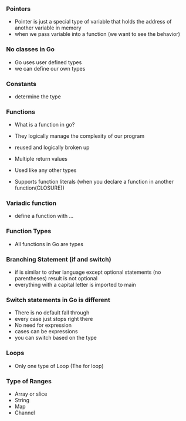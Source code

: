 ### Pointers

- Pointer is just a special type of variable that holds the address of another variable in memory
- when we pass variable into a function (we want to see the behavior)

### No classes in Go

- Go uses user defined types
- we can define our own types

### Constants 

- determine the type

### Functions

- What is a function in go?
- They logically manage the complexity of our program
- reused and logically broken up

- Multiple return values
- Used like any other types
- Supports function literals (when you declare a function in another function(CLOSURE))


### Variadic function

- define a function with ...

### Function Types

- All functions in Go are types


### Branching Statement (if and switch)

- if is similar to other language except optional statements (no parentheses) result is not optional
- everything with a capital letter is imported to main

### Switch statements in Go is different

- There is no default fall through
- every case just stops right there
- No need for expression
- cases can be expressions
- you can switch based on the type

### Loops 

- Only one type of Loop (The for loop)

### Type of Ranges 

- Array or slice
- String
- Map
- Channel

